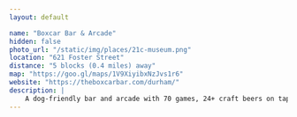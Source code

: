 ```yaml
---
layout: default

name: "Boxcar Bar & Arcade"
hidden: false
photo_url: "/static/img/places/21c-museum.png"
location: "621 Foster Street"
distance: "5 blocks (0.4 miles) away"
map: "https://goo.gl/maps/1V9XiyibxNzJvs1r6"
website: "https://theboxcarbar.com/durham/"
description: |
    A dog-friendly bar and arcade with 70 games, 24+ craft beers on tap, a large outdoor patio, and a Neapolitan-style pizza kitchen.
---
```

